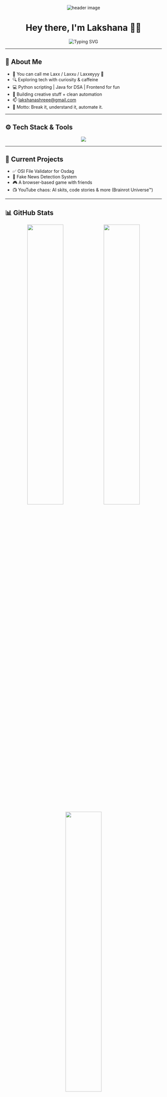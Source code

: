 <!-- Top banner -->
<p align="center">
  <img src="https://github.com/user-attachments/assets/de5efc43-e149-4a47-a623-f75517a71838" alt="header image" />
</p>

<h1 align="center">Hey there, I'm Lakshana 👩‍💻</h1>

<p align="center">
  <img src="https://readme-typing-svg.demolab.com?font=Fira+Code&duration=2500&pause=1000&color=FF61C7&center=true&width=435&lines=Engineering+sophomore.;Automating+%F0%9F%94%A5+with+Python.;Mastering+DSA+in+Java.;Spreading+chaotic+brainrot+online!+%F0%9F%A7%AA" alt="Typing SVG" />
</p>

---

## 🌸 About Me

- 🧁 You can call me Laxx / Laxxu / Laxxeyyy 🍥  
- 🔍 Exploring tech with curiosity & caffeine  
- 💻 Python scripting | Java for DSA | Frontend for fun  
- 🌊 Building creative stuff + clean automation  
- 📫 lakshanashreee@gmail.com  
- 🎯 Motto: Break it, understand it, automate it.  

---

## ⚙️ Tech Stack & Tools

<p align="center">
  <img src="https://skillicons.dev/icons?i=java,python,html,css,js,react,bootstrap,git,vscode,github" />
</p>

---

## 🎯 Current Projects

- ✅ OSI File Validator for Osdag
- 🧪 Fake News Detection System
- 🎮 A browser-based game with friends
- 📺 YouTube chaos: AI skits, code stories & more (Brainrot Universe™)

---

## 📊 GitHub Stats

<p align="center">
  <img src="https://github-readme-stats.vercel.app/api?username=lakshanashreee&show_icons=true&theme=radical&hide_border=true" width="48%" />
  <img src="https://github-readme-streak-stats.herokuapp.com?user=lakshanashreee&theme=radical&hide_border=true" width="48%" />
</p>

<p align="center">
  <img src="https://github-readme-stats.vercel.app/api/top-langs/?username=lakshanashreee&layout=compact&theme=radical&hide_border=true" width="48%" />
</p>

---

## 🌈 Dev Card

<p align="center">
  <img src="https://github-profile-summary-cards.vercel.app/api/cards/profile-details?username=lakshanashreee&theme=radical" />
</p>

---

## 🧠 Fun Things

- 🔍 Always debugging life like:
  <img src="https://media.giphy.com/media/f3iwJFOVOwuy7K6FFw/giphy.gif" width="60" />
- 🧃 Favorite productivity combo: chill lofi + terminal on one side + browser tabs chaos on the other
- 🎨 Planning: Engineering YouTube with animated chaos (and no face reveal 👀)

---

## 🐾 Let’s Connect!

<p align="center">
  <a href="https://github.com/lakshanashreee"><img src="https://img.shields.io/github/followers/lakshanashreee?label=Follow&style=social" /></a>
  <a href="mailto:lakshanashreee@gmail.com"><img src="https://img.shields.io/badge/Email-D14836?style=flat&logo=gmail&logoColor=white" /></a>
</p>

---

<p align="center">
  <img src="https://capsule-render.vercel.app/api?type=waving&color=gradient&height=150&section=footer&text=Thanks+for+visiting!&fontAlign=50&fontColor=ffffff&fontSize=20" />
</p>
